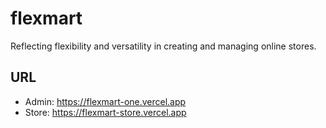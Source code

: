 # flexmart
Reflecting flexibility and versatility in creating and managing online stores.

## URL
- Admin: https://flexmart-one.vercel.app
- Store: https://flexmart-store.vercel.app
